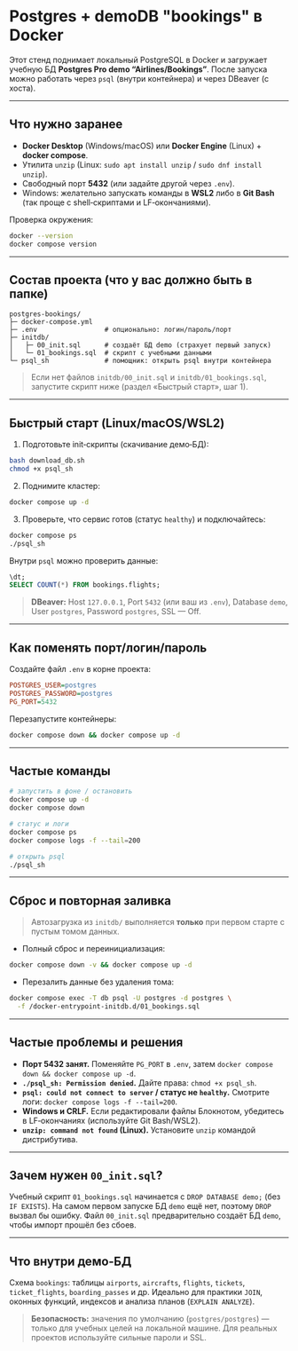 # Postgres + demoDB "bookings" в Docker

Этот стенд поднимает локальный PostgreSQL в Docker и загружает учебную БД **Postgres Pro demo “Airlines/Bookings”**. После запуска можно работать через `psql` (внутри контейнера) и через DBeaver (с хоста).

---

## Что нужно заранее
- **Docker Desktop** (Windows/macOS) или **Docker Engine** (Linux) + **docker compose**.
- Утилита `unzip` (Linux: `sudo apt install unzip` / `sudo dnf install unzip`).
- Свободный порт **5432** (или задайте другой через `.env`).
- Windows: желательно запускать команды в **WSL2** либо в **Git Bash** (так проще с shell‑скриптами и LF‑окончаниями).

Проверка окружения:
```bash
docker --version
docker compose version
```

---

## Состав проекта (что у вас должно быть в папке)
```
postgres-bookings/
├─ docker-compose.yml
├─ .env                 # опционально: логин/пароль/порт
├─ initdb/
│   ├─ 00_init.sql      # создаёт БД demo (страхует первый запуск)
│   └─ 01_bookings.sql  # скрипт с учебными данными
└─ psql_sh              # помощник: открыть psql внутри контейнера
```

> Если нет файлов `initdb/00_init.sql` и `initdb/01_bookings.sql`, запустите скрипт ниже (раздел «Быстрый старт», шаг 1).

---

## Быстрый старт (Linux/macOS/WSL2)
1) Подготовьте init‑скрипты (скачивание демо‑БД):
```bash
bash download_db.sh
chmod +x psql_sh
```
2) Поднимите кластер:
```bash
docker compose up -d
```
3) Проверьте, что сервис готов (статус `healthy`) и подключайтесь:
```bash
docker compose ps
./psql_sh
```
Внутри `psql` можно проверить данные:
```sql
\dt;
SELECT COUNT(*) FROM bookings.flights;
```

> **DBeaver:** Host `127.0.0.1`, Port `5432` (или ваш из `.env`), Database `demo`, User `postgres`, Password `postgres`, SSL — Off.

---

## Как поменять порт/логин/пароль
Создайте файл `.env` в корне проекта:
```ini
POSTGRES_USER=postgres
POSTGRES_PASSWORD=postgres
PG_PORT=5432
```
Перезапустите контейнеры:
```bash
docker compose down && docker compose up -d
```

---

## Частые команды
```bash
# запустить в фоне / остановить
docker compose up -d
docker compose down

# статус и логи
docker compose ps
docker compose logs -f --tail=200

# открыть psql
./psql_sh
```

---

## Сброс и повторная заливка
> Автозагрузка из `initdb/` выполняется **только** при первом старте с пустым томом данных.

- Полный сброс и переинициализация:
```bash
docker compose down -v && docker compose up -d
```
- Перезалить данные без удаления тома:
```bash
docker compose exec -T db psql -U postgres -d postgres \
  -f /docker-entrypoint-initdb.d/01_bookings.sql
```

---

## Частые проблемы и решения
- **Порт 5432 занят.** Поменяйте `PG_PORT` в `.env`, затем `docker compose down && docker compose up -d`.
- **`./psql_sh: Permission denied`.** Дайте права: `chmod +x psql_sh`.
- **`psql: could not connect to server` / статус не `healthy`.** Смотрите логи: `docker compose logs -f --tail=200`.
- **Windows и CRLF.** Если редактировали файлы Блокнотом, убедитесь в LF‑окончаниях (используйте Git Bash/WSL2).
- **`unzip: command not found` (Linux).** Установите `unzip` командой дистрибутива.

---

## Зачем нужен `00_init.sql`?
Учебный скрипт `01_bookings.sql` начинается с `DROP DATABASE demo;` (без `IF EXISTS`). На самом первом запуске БД `demo` ещё нет, поэтому `DROP` вызвал бы ошибку. Файл `00_init.sql` предварительно создаёт БД `demo`, чтобы импорт прошёл без сбоев.

---

## Что внутри демо‑БД
Схема `bookings`: таблицы `airports`, `aircrafts`, `flights`, `tickets`, `ticket_flights`, `boarding_passes` и др. Идеально для практики `JOIN`, оконных функций, индексов и анализа планов (`EXPLAIN ANALYZE`).

> **Безопасность:** значения по умолчанию (`postgres/postgres`) — только для учебных целей на локальной машине. Для реальных проектов используйте сильные пароли и SSL.


